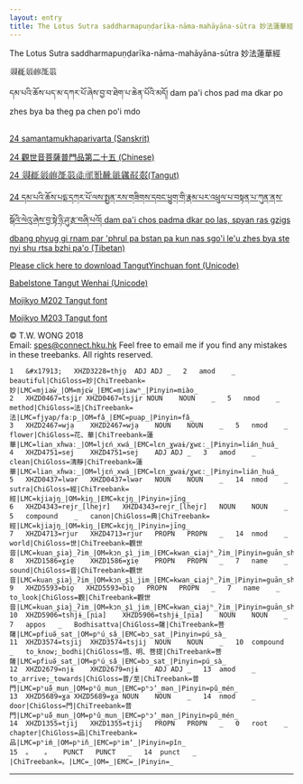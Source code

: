 ```yaml
---
layout: entry
title: The Lotus Sutra saddharmapuṇḍarīka-nāma-mahāyāna-sūtra 妙法蓮華經 དམ་པའི་ཆོས་པད་མ་དཀར་པོ་ཞེས་བྱ་བ་ཐེག་པ་ཆེན་པོའི་མདོ། dam pa'i chos pad ma dkar po zhes bya ba theg pa chen po'i mdo &#x17913;&#x17E59;&#x1793B;&#x17457;&#x175B0;&#x176A9;
---
```

<head>
<meta http-equiv="Content-Type" content="text/html; charset=UTF-8" />
<meta http-equiv="Content-Script-Type" content="text/javascript" />
<link rel="stylesheet" type="text/css" href="../BabelStone.css" />
<title>The Lotus Sutra saddharmapuṇḍarīka-nāma-mahāyāna-sūtra 妙法蓮華經 དམ་པའི་ཆོས་པད་མ་དཀར་པོ་ཞེས་བྱ་བ་ཐེག་པ་ཆེན་པོའི་མདོ། dam pa'i chos pad ma dkar po zhes bya ba theg pa chen po'i mdo &#x17913;&#x17E59;&#x1793B;&#x17457;&#x175B0;&#x176A9;</title>
</head>

The Lotus Sutra saddharmapuṇḍarīka-nāma-mahāyāna-sūtra 妙法蓮華經<p class= 'TangutYinchuan'>&#x17913;&#x17E59;&#x1793B;&#x17457;&#x175B0;&#x176A9;</p> དམ་པའི་ཆོས་པད་མ་དཀར་པོ་ཞེས་བྱ་བ་ཐེག་པ་ཆེན་པོའི་མདོ། dam pa'i chos pad ma dkar po zhes bya ba theg pa chen po'i mdo<br><br>

[24 samantamukhaparivarta (Sanskrit)](http://twwspes.github.io/annodoc/saddharmapundarika_sutra/24_sanskrit)

[24 觀世音菩薩普門品第二十五 (Chinese)](http://twwspes.github.io/annodoc/saddharmapundarika_sutra/24_chinese)

[24 <span style="font-family:&#39;Tangut Yinchuan&#39;,&#39;Babelstone Tangut Wenhai&#39;; font-size: 12pt;">&#x17913;&#x17E59;&#x1793B;&#x17457;&#x175B0;&#x176A9;&#x17BE8;&#x1764F;&#x1876F;&#x182E2;&#x17964;&#x17AE1;&#x185E0;&#x1813F;</span>(Tangut)](http://twwspes.github.io/annodoc/saddharmapundarika_sutra/24_tangut)

[24 དམ་པའི་ཆོས་པདྨ་དཀར་པོ་ལས་སྤྱན་རས་གཟིགས་དབང་ཕྱུག་གི་རྣམ་པར་འཕྲུལ་པ་བསྟན་པ་ཀུན་ནས་སྒོའི་ལེའུ་ཞེས་བྱ་སྟེ་ཉི་ཤུ་རྩ་བཞི་པའོ། dam pa'i chos padma dkar po las, spyan ras gzigs dbang phyug gi rnam par 'phrul pa bstan pa kun nas sgo'i le'u zhes bya ste nyi shu rtsa bzhi pa'o (Tibetan)](http://twwspes.github.io/annodoc/saddharmapundarika_sutra/24_tibetan)

[Please click here to download TangutYinchuan font (Unicode)](http://www.babelstone.co.uk/Fonts/Yinchuan.html)

[Babelstone Tangut Wenhai (Unicode)](http://www.babelstone.co.uk/Fonts/Wenhai.html)

[Mojikyo M202 Tangut font](http://www.mojikyo.org/#TTF_download)<br>

[Mojikyo M203 Tangut font](http://www.mojikyo.org/#TTF_download)<br>


© T.W. WONG 2018 <br>
Email: [spes@connect.hku.hk](spes@connect.hku.hk)
Feel free to email me if you find any mistakes in these treebanks.
All rights reserved.

~~~ conllu
1	&#x17913;	XHZD3228=thjo̱	ADJ	ADJ	_	2	amod	_	beautiful|ChiGloss=妙|ChiTreebank=妙|LMC=mjiaẁ_|OM=mjɛẁ_|EMC=mjiawʰ_|Pinyin=miào_
2	XHZD0467=tsji̱r	XHZD0467=tsji̱r	NOUN	NOUN	_	5	nmod	_	method|ChiGloss=法|ChiTreebank=法|LMC=fjyap/faːp_|OM=fǎ_|EMC=puap_|Pinyin=fǎ_
3	XHZD2467=wjạ	XHZD2467=wjạ	NOUN	NOUN	_	5	nmod	_	flower|ChiGloss=花、華|ChiTreebank=蓮華|LMC=lian_xɦwaː_|OM=ljɛń_xwá_|EMC=lɛn_ɣwaɨ/ɣwɛː_|Pinyin=lián_huá_
4	XHZD4751=sej	XHZD4751=sej	ADJ	ADJ	_	3	amod	_	clean|ChiGloss=清靜|ChiTreebank=蓮華|LMC=lian_xɦwaː_|OM=ljɛń_xwá_|EMC=lɛn_ɣwaɨ/ɣwɛː_|Pinyin=lián_huá_
5	XHZD0437=lwər	XHZD0437=lwər	NOUN	NOUN	_	14	nmod	_	sutra|ChiGloss=經|ChiTreebank=經|LMC=kjiajŋ_|OM=kiŋ_|EMC=kɛjŋ_|Pinyin=jīng_
6	XHZD4343=rejr_[lhejr]	XHZD4343=rejr_[lhejr]	NOUN	NOUN	_	5	compound	_	canon|ChiGloss=典|ChiTreebank=經|LMC=kjiajŋ_|OM=kiŋ_|EMC=kɛjŋ_|Pinyin=jīng_
7	XHZD4713=rjur	XHZD4713=rjur	PROPN	PROPN	_	14	nmod	_	world|ChiGloss=世|ChiTreebank=觀世音|LMC=kuan_ʂiaj̀_ʔim_|OM=kɔn_ʂì_jim_|EMC=kwan_ɕiajʰ_ʔim_|Pinyin=guān_shì_yīn_
8	XHZD1586=ɣiẹ	XHZD1586=ɣiẹ	PROPN	PROPN	_	7	name	_	sound|ChiGloss=音|ChiTreebank=觀世音|LMC=kuan_ʂiaj̀_ʔim_|OM=kɔn_ʂì_jim_|EMC=kwan_ɕiajʰ_ʔim_|Pinyin=guān_shì_yīn_
9	XHZD5593=bio̱	XHZD5593=bio̱	PROPN	PROPN	_	7	name	_	to_look|ChiGloss=觀|ChiTreebank=觀世音|LMC=kuan_ʂiaj̀_ʔim_|OM=kɔn_ʂì_jim_|EMC=kwan_ɕiajʰ_ʔim_|Pinyin=guān_shì_yīn_
10	XHZD5906=tshjɨ_[ɲia]	XHZD5906=tshjɨ_[ɲia]	NOUN	NOUN	_	7	appos	_	Bodhisattva|ChiGloss=薩|ChiTreebank=菩薩|LMC=pfiuə̆_sat_|OM=pʰú_sǎ_|EMC=bɔ_sat_|Pinyin=pú_sà_
11	XHZD3574=tsjij	XHZD3574=tsjij	NOUN	NOUN	_	10	compound	_	to_know;_bodhi|ChiGloss=悟、明、菩提|ChiTreebank=菩薩|LMC=pfiuə̆_sat_|OM=pʰú_sǎ_|EMC=bɔ_sat_|Pinyin=pú_sà_
12	XHZD2679=njɨ	XHZD2679=njɨ	ADJ	ADJ	_	13	amod	_	to_arrive;_towards|ChiGloss=普/至|ChiTreebank=普門|LMC=pʰuə̆́_mun_|OM=pʰǔ_mun_|EMC=pʰɔʼ_mən_|Pinyin=pǔ_mén_
13	XHZD5689=ɣa	XHZD5689=ɣa	NOUN	NOUN	_	14	nmod	_	door|ChiGloss=門|ChiTreebank=普門|LMC=pʰuə̆́_mun_|OM=pʰǔ_mun_|EMC=pʰɔʼ_mən_|Pinyin=pǔ_mén_
14	XHZD1355=tjij	XHZD1355=tjij	PROPN	PROPN	_	0	root	_	chapter|ChiGloss=品|ChiTreebank=品|LMC=pʰiḿ_|OM=pʰiň_|EMC=pʰimʼ_|Pinyin=pǐn_
15	。	。	PUNCT	PUNCT	_	14	punct	_	|ChiTreebank=。|LMC=_|OM=_|EMC=_|Pinyin=_

~~~

------------------------------------------------------------------------------

[Markdown]: http://daringfireball.net/projects/markdown/
[Stanford dependency]: http://nlp.stanford.edu/software/stanford-dependencies.shtml
[CoNLL-X]: http://ilk.uvt.nl/conll/#dataformat
[CoNLL-U]: http://universaldependencies.github.io/docs/format.html
[.ann standoff]: http://brat.nlplab.org/standoff.html
[SVG]: http://en.wikipedia.org/wiki/Scalable_Vector_Graphics
[Jekyll]: http://jekyllrb.com/
[brat]: http://brat.nlplab.org
[Liquid]: http://wiki.shopify.com/Liquid
[Git]: http://git-scm.com
[GitHub]: http://github.com
[Annodoc repository]: https://github.com/spyysalo/annodoc
[CSS]: http://en.wikipedia.org/wiki/Cascading_Style_Sheets
[YAML]: http://yaml.org/


